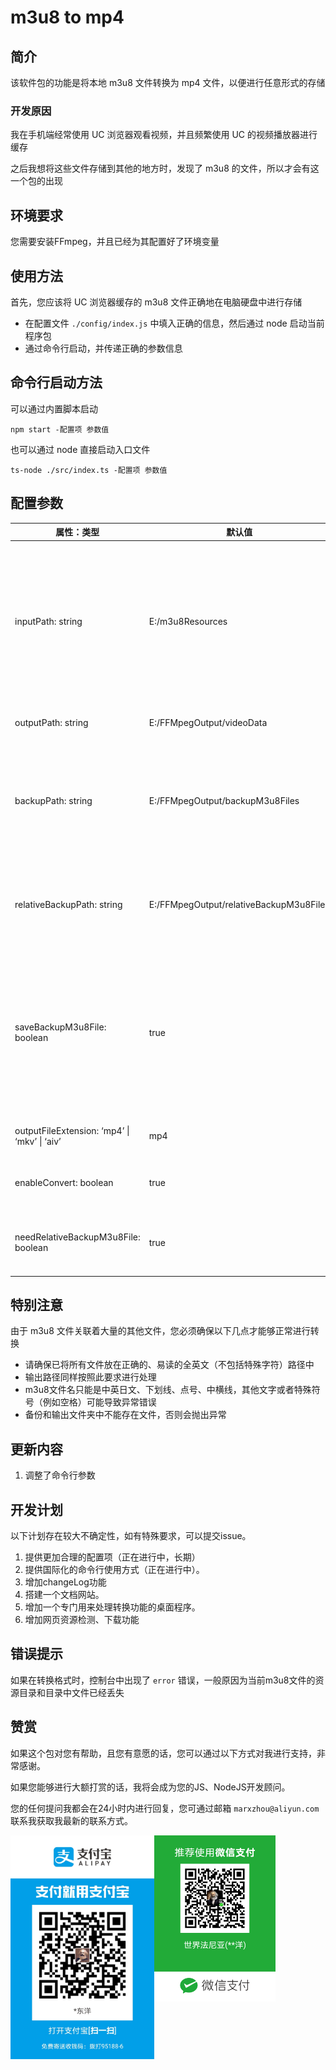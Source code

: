 # m3u8 to mp4

## 简介

该软件包的功能是将本地 m3u8 文件转换为 mp4 文件，以便进行任意形式的存储

### 开发原因

我在手机端经常使用 UC 浏览器观看视频，并且频繁使用 UC 的视频播放器进行缓存

之后我想将这些文件存储到其他的地方时，发现了 m3u8 的文件，所以才会有这一个包的出现

## 环境要求

您需要安装FFmpeg，并且已经为其配置好了环境变量

## 使用方法

首先，您应该将 UC 浏览器缓存的 m3u8 文件正确地在电脑硬盘中进行存储

- 在配置文件 `./config/index.js` 中填入正确的信息，然后通过 node 启动当前程序包
- 通过命令行启动，并传递正确的参数信息

## 命令行启动方法

可以通过内置脚本启动

```shell
npm start -配置项 参数值
```

也可以通过 node 直接启动入口文件

```shell
ts-node ./src/index.ts -配置项 参数值
```

## 配置参数

| 属性：类型                                   | 默认值                                  | 说明                                                         |
| -------------------------------------------- | --------------------------------------- | ------------------------------------------------------------ |
| inputPath: string                            | E:/m3u8Resources                        | m3u8文件的资源路径。通过命令行参数使用时，若仅有inputPath这个配置项，则可以不用输入 `-inputPath` |
| outputPath: string                           | E:/FFMpegOutput/videoData               | 转换后的视频输出路径                                         |
| backupPath: string                           | E:/FFMpegOutput/backupM3u8Files         | 原有的m3u8文件备份路径。资源路径中的m3u8文件会被修复为资源路径 |
| relativeBackupPath: string                   | E:/FFMpegOutput/relativeBackupM3u8Files | 采用相对路径方案进行修正的备份m3u8文件保存路径               |
| saveBackupM3u8File: boolean                  | true                                    | 转换成功后，是否需要保存备份的m3u8文件。包括原始备份路径和采用相对路径方案备份的m3u8文件 |
| outputFileExtension: ‘mp4’ \| ‘mkv’ \| ‘aiv’ | mp4                                     | 转换后视频文件的扩展名                                       |
| enableConvert: boolean                       | true                                    | 是否需要进行格式转换，测试使用                               |
| needRelativeBackupM3u8File: boolean          | true                                    | 是否需要生成相对路径的备份m3u8文件                           |

## 特别注意

由于 m3u8 文件关联着大量的其他文件，您必须确保以下几点才能够正常进行转换

- 请确保已将所有文件放在正确的、易读的全英文（不包括特殊字符）路径中
- 输出路径同样按照此要求进行处理
- m3u8文件名只能是中英日文、下划线、点号、中横线，其他文字或者特殊符号（例如空格）可能导致异常错误
- 备份和输出文件夹中不能存在文件，否则会抛出异常

## 更新内容

1. 调整了命令行参数

## 开发计划

以下计划存在较大不确定性，如有特殊要求，可以提交issue。

1. 提供更加合理的配置项（正在进行中，长期）
2. 提供国际化的命令行使用方式（正在进行中）。
3. 增加changeLog功能
4. 搭建一个文档网站。
5. 增加一个专门用来处理转换功能的桌面程序。
6. 增加网页资源检测、下载功能

## 错误提示

如果在转换格式时，控制台中出现了 `error` 错误，一般原因为当前m3u8文件的资源目录和目录中文件已经丢失

## 赞赏

如果这个包对您有帮助，且您有意愿的话，您可以通过以下方式对我进行支持，非常感谢。

如果您能够进行大额打赏的话，我将会成为您的JS、NodeJS开发顾问。

您的任何提问我都会在24小时内进行回复，您可通过邮箱 `marxzhou@aliyun.com` 联系我获取我最新的联系方式。

<div style='position:relative;'>
<img src="./assets/ali.jpg" alt="支付宝" style="zoom:35%;display:inline;float: left" />
<img src="./assets/wechat.png" alt="微信" style="zoom:26%;display:inline;flex: 1;float:left;" />
<div style='clear: both' />
</div>
